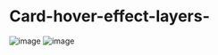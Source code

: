 # Card-hover-effect-layers-

![image](https://github.com/kunal7216/Card-hover-effect-layers-/assets/112888767/0c981d0f-d4e3-4232-8541-6f77f447a5be)
![image](https://github.com/kunal7216/Card-hover-effect-layers-/assets/112888767/67c0bf37-bd67-48ec-b2a2-3aa6a31b91d7)
